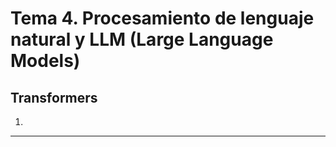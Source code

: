 # Tema 4. Procesamiento de lenguaje natural y LLM (Large Language Models)

## Transformers

1. 

---

